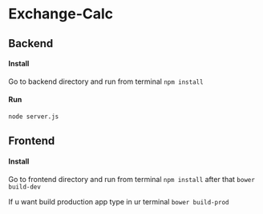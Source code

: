 # Exchange-Calc

## Backend 
#### Install
Go to backend directory and run from terminal `npm install`

#### Run
`node server.js`

## Frontend
#### Install 
Go to frontend directory and run from terminal `npm install` after that  `bower build-dev`

If u want build production app type in ur terminal `bower build-prod`

